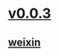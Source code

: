 # [v0.0.3](https://github.com/littleflute/Coronavirus/edit/master/README.md)
## [weixin](https://github.com/littleflute/weixin)
